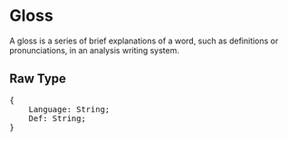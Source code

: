 # Gloss

A gloss is a series of brief explanations of a word, 
such as definitions or pronunciations, in an analysis writing system.

## Raw Type

<pre>
{
    Language: String;
    Def: String;
}
</pre>
